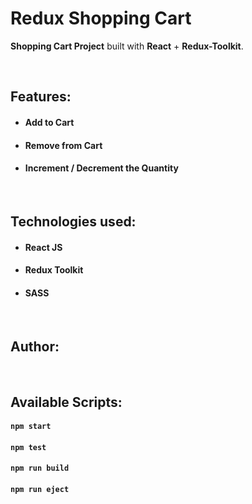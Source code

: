 # Redux Shopping Cart

<!-- ### [Demo Link](https://reduxtoolkit-shop-cart.netlify.app/) 🔗 -->

**Shopping Cart Project** built with **React** + **Redux-Toolkit**.

<br/>

## Features:

- #### Add to Cart
- #### Remove from Cart
- #### Increment / Decrement the Quantity

<br/>

## Technologies used:

- #### **React JS**
- #### **Redux Toolkit**
- #### **SASS**

<br/>

## Author:

<!-- - **Gulshan Songara** - **[Portfolio Website](https://gulshansongara.netlify.app)**, **[Linkedin](https://www.linkedin.com/in/gulshan-songara/)** -->

<br/>

## Available Scripts:

#### `npm start`

#### `npm test`

#### `npm run build`

#### `npm run eject`

